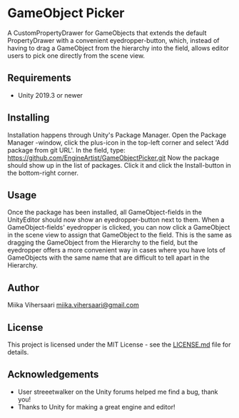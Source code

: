 # GameObject Picker

A CustomPropertyDrawer for GameObjects that extends the default PropertyDrawer with a convenient eyedropper-button, which, instead of having to drag a GameObject from the hierarchy into the field, allows editor users to pick one directly from the scene view.

## Requirements

- Unity 2019.3 or newer

## Installing

Installation happens through Unity's Package Manager. Open the Package Manager -window, click the plus-icon in the top-left corner and select 'Add package from git URL'. In the field, type:
https://github.com/EngineArtist/GameObjectPicker.git
Now the package should show up in the list of packages. Click it and click the Install-button in the bottom-right corner.

## Usage

Once the package has been installed, all GameObject-fields in the UnityEditor should now show an eyedropper-button next to them. When a GameObject-fields' eyedropper is clicked, you can now click a GameObject in the scene view to assign that GameObject to the field. This is the same as dragging the GameObject from the Hierarchy to the field, but the eyedropper offers a more convenient way in cases where you have lots of GameObjects with the same name that are difficult to tell apart in the Hierarchy.

## Author

Miika Vihersaari <miika.vihersaari@gmail.com>

## License

This project is licensed under the MIT License - see the [LICENSE.md](LICENSE.md) file for details.

## Acknowledgements

- User streeetwalker on the Unity forums helped me find a bug, thank you!
- Thanks to Unity for making a great engine and editor!